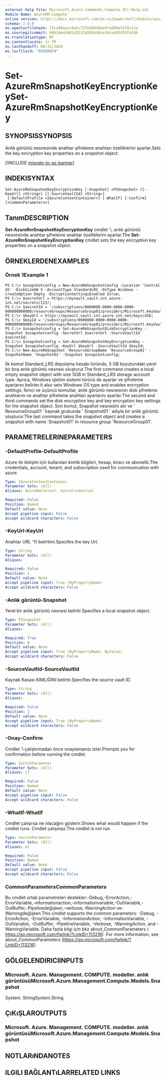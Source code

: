 ```yaml
---
external help file: Microsoft.Azure.Commands.Compute.dll-Help.xml
Module Name: AzureRM.Compute
online version: https://docs.microsoft.com/en-us/powershell/module/azurerm.compute/set-azurermsnapshotkeyencryptionkey
schema: 2.0.0
ms.openlocfilehash: f1ca99aacc8e2c737ed8ddbbe9fa899afe78c12a
ms.sourcegitcommit: b9b2dea3441d1532a5564ddca3dced45424fe2d6
ms.translationtype: MT
ms.contentlocale: tr-TR
ms.lasthandoff: 08/15/2020
ms.locfileid: "93938974"
---
```

# <span data-ttu-id="6e19c-101">Set-AzureRmSnapshotKeyEncryptionKey</span><span class="sxs-lookup"><span data-stu-id="6e19c-101">Set-AzureRmSnapshotKeyEncryptionKey</span></span>

## <span data-ttu-id="6e19c-102">SYNOPSIS</span><span class="sxs-lookup"><span data-stu-id="6e19c-102">SYNOPSIS</span></span>
<span data-ttu-id="6e19c-103">Anlık görüntü nesnesinde anahtar şifreleme anahtarı özelliklerini ayarlar.</span><span class="sxs-lookup"><span data-stu-id="6e19c-103">Sets the key encryption key properties on a snapshot object.</span></span>

[!INCLUDE [migrate-to-az-banner](../../includes/migrate-to-az-banner.md)]

## <span data-ttu-id="6e19c-104">INDEKI</span><span class="sxs-lookup"><span data-stu-id="6e19c-104">SYNTAX</span></span>

```
Set-AzureRmSnapshotKeyEncryptionKey [-Snapshot] <PSSnapshot> [[-KeyUrl] <String>] [[-SourceVaultId] <String>]
 [-DefaultProfile <IAzureContextContainer>] [-WhatIf] [-Confirm] [<CommonParameters>]
```

## <span data-ttu-id="6e19c-105">Tanım</span><span class="sxs-lookup"><span data-stu-id="6e19c-105">DESCRIPTION</span></span>
<span data-ttu-id="6e19c-106">**Set-AzureRmSnapshotKeyEncryptionKey** cmdlet 'i, anlık görüntü nesnesinde anahtar şifreleme anahtar özelliklerini ayarlar.</span><span class="sxs-lookup"><span data-stu-id="6e19c-106">The **Set-AzureRmSnapshotKeyEncryptionKey** cmdlet sets the key encryption key properties on a snapshot object.</span></span>

## <span data-ttu-id="6e19c-107">ÖRNEKLERDEN</span><span class="sxs-lookup"><span data-stu-id="6e19c-107">EXAMPLES</span></span>

### <span data-ttu-id="6e19c-108">Örnek 1</span><span class="sxs-lookup"><span data-stu-id="6e19c-108">Example 1</span></span>
```
PS C:\> $snapshotconfig = New-AzureRmSnapshotConfig -Location 'Central US' -DiskSizeGB 5 -AccountType StandardLRS -OsType Windows -CreateOption Empty -EncryptionSettingsEnabled $true;
PS C:\> $secretUrl = https://myvault.vault-int.azure-int.net/secrets/123/;
PS C:\> $secretId = '/subscriptions/0000000-0000-0000-0000-000000000000/resourceGroups/ResourceGroup01/providers/Microsoft.KeyVault/vaults/TestVault123';
PS C:\> $keyUrl = https://myvault.vault-int.azure-int.net/keys/456;
PS C:\> $keyId = '/subscriptions/0000000-0000-0000-0000-000000000000/resourceGroups/ResourceGroup01/providers/Microsoft.KeyVault/vaults/TestVault456';
PS C:\> $snapshotconfig = Set-AzureRmSnapshotDiskEncryptionKey -Snapshot $snapshotconfig -SecretUrl $secretUrl -SourceVaultId $secretId;
PS C:\> $snapshotconfig = Set-AzureRmSnapshotKeyEncryptionKey -Snapshot $snapshotconfig -KeyUrl $keyUrl -SourceVaultId $keyId;
PS C:\> New-AzureRmSnapshot -ResourceGroupName 'ResourceGroup01' -SnapshotName 'Snapshot01' -Snapshot $snapshotconfig;
```

<span data-ttu-id="6e19c-109">İlk komut Standard_LRS depolama hesabı türünde, 5 GB boyutundaki yerel bir boş anlık görüntü nesnesi oluşturur.</span><span class="sxs-lookup"><span data-stu-id="6e19c-109">The first command creates a local empty snapshot object with size 5GB in Standard_LRS storage account type.</span></span>  <span data-ttu-id="6e19c-110">Ayrıca, Windows işletim sistemi türünü de ayarlar ve şifreleme ayarlarını belirler.</span><span class="sxs-lookup"><span data-stu-id="6e19c-110">It also sets Windows OS type and enables encryption settings.</span></span>
<span data-ttu-id="6e19c-111">İkinci ve üçüncü komutlar, anlık görüntü nesnesinin disk şifreleme anahtarını ve anahtar şifreleme anahtarı ayarlarını ayarlar.</span><span class="sxs-lookup"><span data-stu-id="6e19c-111">The second and third commands set the disk encryption key and key encryption key settings for the snapshot object.</span></span>
<span data-ttu-id="6e19c-112">Son komut, Snapshot nesnesini alır ve ' ResourceGroup01 ' kaynak grubunda ' Snapshot01 ' adıyla bir anlık görüntü oluşturur.</span><span class="sxs-lookup"><span data-stu-id="6e19c-112">The last command takes the snapshot object and creates a snapshot with name 'Snapshot01' in resource group 'ResourceGroup01'.</span></span>

## <span data-ttu-id="6e19c-113">PARAMETRELERINE</span><span class="sxs-lookup"><span data-stu-id="6e19c-113">PARAMETERS</span></span>

### <span data-ttu-id="6e19c-114">-DefaultProfile</span><span class="sxs-lookup"><span data-stu-id="6e19c-114">-DefaultProfile</span></span>
<span data-ttu-id="6e19c-115">Azure ile iletişim için kullanılan kimlik bilgileri, hesap, kiracı ve abonelik.</span><span class="sxs-lookup"><span data-stu-id="6e19c-115">The credentials, account, tenant, and subscription used for communication with azure.</span></span>

```yaml
Type: IAzureContextContainer
Parameter Sets: (All)
Aliases: AzureRmContext, AzureCredential

Required: False
Position: Named
Default value: None
Accept pipeline input: False
Accept wildcard characters: False
```

### <span data-ttu-id="6e19c-116">-KeyUrl</span><span class="sxs-lookup"><span data-stu-id="6e19c-116">-KeyUrl</span></span>
<span data-ttu-id="6e19c-117">Anahtar URL 'Yi belirtimi.</span><span class="sxs-lookup"><span data-stu-id="6e19c-117">Specifes the key Url.</span></span>

```yaml
Type: String
Parameter Sets: (All)
Aliases: 

Required: False
Position: 1
Default value: None
Accept pipeline input: True (ByPropertyName)
Accept wildcard characters: False
```

### <span data-ttu-id="6e19c-118">-Anlık görüntü</span><span class="sxs-lookup"><span data-stu-id="6e19c-118">-Snapshot</span></span>
<span data-ttu-id="6e19c-119">Yerel bir anlık görüntü nesnesi belirtir.</span><span class="sxs-lookup"><span data-stu-id="6e19c-119">Specifies a local snapshot object.</span></span>

```yaml
Type: PSSnapshot
Parameter Sets: (All)
Aliases: 

Required: True
Position: 0
Default value: None
Accept pipeline input: True (ByPropertyName, ByValue)
Accept wildcard characters: False
```

### <span data-ttu-id="6e19c-120">-SourceVaultId</span><span class="sxs-lookup"><span data-stu-id="6e19c-120">-SourceVaultId</span></span>
<span data-ttu-id="6e19c-121">Kaynak Kasası KIMLIĞINI belirtir.</span><span class="sxs-lookup"><span data-stu-id="6e19c-121">Specifies the source vault ID.</span></span>

```yaml
Type: String
Parameter Sets: (All)
Aliases: 

Required: False
Position: 2
Default value: None
Accept pipeline input: True (ByPropertyName)
Accept wildcard characters: False
```

### <span data-ttu-id="6e19c-122">-Onay</span><span class="sxs-lookup"><span data-stu-id="6e19c-122">-Confirm</span></span>
<span data-ttu-id="6e19c-123">Cmdlet 'i çalıştırmadan önce onaylamanızı ister.</span><span class="sxs-lookup"><span data-stu-id="6e19c-123">Prompts you for confirmation before running the cmdlet.</span></span>

```yaml
Type: SwitchParameter
Parameter Sets: (All)
Aliases: cf

Required: False
Position: Named
Default value: None
Accept pipeline input: False
Accept wildcard characters: False
```

### <span data-ttu-id="6e19c-124">-WhatIf</span><span class="sxs-lookup"><span data-stu-id="6e19c-124">-WhatIf</span></span>
<span data-ttu-id="6e19c-125">Cmdlet çalışırsa ne olacağını gösterir.</span><span class="sxs-lookup"><span data-stu-id="6e19c-125">Shows what would happen if the cmdlet runs.</span></span> <span data-ttu-id="6e19c-126">Cmdlet çalışmaz.</span><span class="sxs-lookup"><span data-stu-id="6e19c-126">The cmdlet is not run.</span></span>

```yaml
Type: SwitchParameter
Parameter Sets: (All)
Aliases: wi

Required: False
Position: Named
Default value: None
Accept pipeline input: False
Accept wildcard characters: False
```

### <span data-ttu-id="6e19c-127">CommonParameters</span><span class="sxs-lookup"><span data-stu-id="6e19c-127">CommonParameters</span></span>
<span data-ttu-id="6e19c-128">Bu cmdlet ortak parametreleri destekler:-Debug,-ErrorAction,-ErrorVariable,-ınformationaction,-ınformationvariable,-OutVariable,-OutBuffer,-Pipelinedeğişken,-verbose,-WarningAction ve-Warningdeğişken.</span><span class="sxs-lookup"><span data-stu-id="6e19c-128">This cmdlet supports the common parameters: -Debug, -ErrorAction, -ErrorVariable, -InformationAction, -InformationVariable, -OutVariable, -OutBuffer, -PipelineVariable, -Verbose, -WarningAction, and -WarningVariable.</span></span> <span data-ttu-id="6e19c-129">Daha fazla bilgi için bkz about_CommonParameters ( https://go.microsoft.com/fwlink/?LinkID=113216) .</span><span class="sxs-lookup"><span data-stu-id="6e19c-129">For more information, see about_CommonParameters (https://go.microsoft.com/fwlink/?LinkID=113216).</span></span>

## <span data-ttu-id="6e19c-130">GÖLGELENDIRICI</span><span class="sxs-lookup"><span data-stu-id="6e19c-130">INPUTS</span></span>

### <span data-ttu-id="6e19c-131">Microsoft. Azure. Management. COMPUTE. modeller. anlık görüntüsü</span><span class="sxs-lookup"><span data-stu-id="6e19c-131">Microsoft.Azure.Management.Compute.Models.Snapshot</span></span>
<span data-ttu-id="6e19c-132">System. String</span><span class="sxs-lookup"><span data-stu-id="6e19c-132">System.String</span></span>

## <span data-ttu-id="6e19c-133">ÇıKıŞLAR</span><span class="sxs-lookup"><span data-stu-id="6e19c-133">OUTPUTS</span></span>

### <span data-ttu-id="6e19c-134">Microsoft. Azure. Management. COMPUTE. modeller. anlık görüntüsü</span><span class="sxs-lookup"><span data-stu-id="6e19c-134">Microsoft.Azure.Management.Compute.Models.Snapshot</span></span>

## <span data-ttu-id="6e19c-135">NOTLARıNDA</span><span class="sxs-lookup"><span data-stu-id="6e19c-135">NOTES</span></span>

## <span data-ttu-id="6e19c-136">ILGILI BAĞLANTıLAR</span><span class="sxs-lookup"><span data-stu-id="6e19c-136">RELATED LINKS</span></span>

